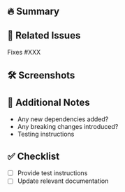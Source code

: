 ## 🔥 Summary
<!-- Provide a short description of the changes in this PR. -->

## 📌 Related Issues
<!-- Link any related issues using `Fixes #issue_number` or `Closes #issue_number` -->
Fixes #XXX

## 🛠 Screenshots
<!-- Add screenshots or GIFs if the change affects the result -->

## 📖 Additional Notes
<!-- Any extra info, dependencies, or migration steps required -->
- Any new dependencies added?
- Any breaking changes introduced?
- Testing instructions

## ✅ Checklist
<!-- Ensure the following before submitting your PR -->
- [ ] Provide test instructions
- [ ] Update relevant documentation
